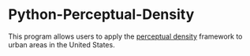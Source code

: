 # Python-Perceptual-Density
This program allows users to apply the [perceptual density](https://finnwurtz.github.io/perceptual.html) framework to urban areas in the United States.
